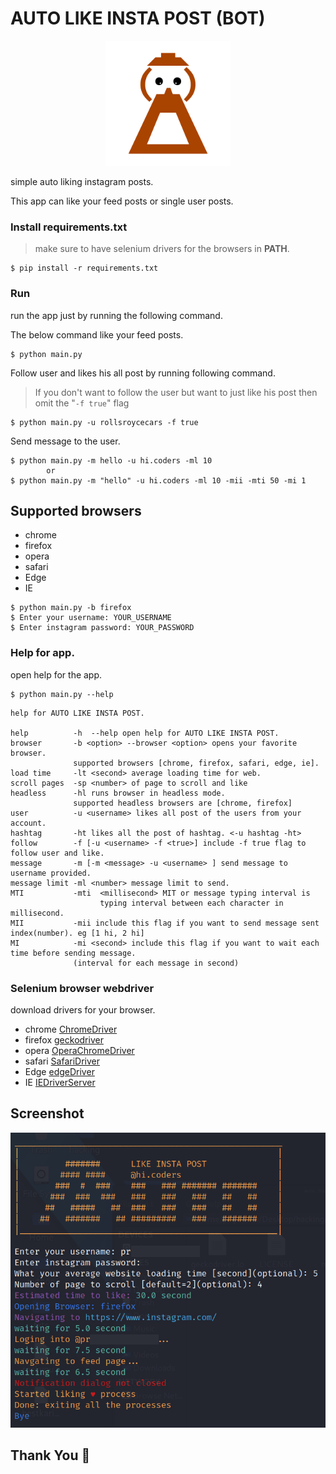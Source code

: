 # AUTO LIKE INSTA POST (BOT)

<p align="center">
        <img width="200" src="https://raw.githubusercontent.com/hicodersofficial/images/main/insta-bot.png" />
</p>

simple auto liking instagram posts.

This app can like your feed posts or single user posts.

### Install requirements.txt

> make sure to have selenium drivers for the browsers in **PATH**.

```
$ pip install -r requirements.txt
```

### Run

run the app just by running the following command.

The below command like your feed posts.

```
$ python main.py
```

Follow user and likes his all post by running following command.

> If you don't want to follow the user but want to just like his post then omit the "`-f true`" flag

```
$ python main.py -u rollsroycecars -f true
```

Send message to the user.

```
$ python main.py -m hello -u hi.coders -ml 10
        or
$ python main.py -m "hello" -u hi.coders -ml 10 -mii -mti 50 -mi 1
```

## Supported browsers

-   chrome
-   firefox
-   opera
-   safari
-   Edge
-   IE

```
$ python main.py -b firefox
$ Enter your username: YOUR_USERNAME
$ Enter instagram password: YOUR_PASSWORD
```

### Help for app.

open help for the app.

```
$ python main.py --help
```

```
help for AUTO LIKE INSTA POST.

help          -h  --help open help for AUTO LIKE INSTA POST.
browser       -b <option> --browser <option> opens your favorite browser.
              supported browsers [chrome, firefox, safari, edge, ie].
load time     -lt <second> average loading time for web.
scroll pages  -sp <number> of page to scroll and like
headless      -hl runs browser in headless mode.
              supported headless browsers are [chrome, firefox]
user          -u <username> likes all post of the users from your account.
hashtag       -ht likes all the post of hashtag. <-u hashtag -ht>
follow        -f [-u <username> -f <true>] include -f true flag to follow user and like.
message       -m [-m <message> -u <username> ] send message to username provided.
message limit -ml <number> message limit to send.
MTI           -mti  <millisecond> MIT or message typing interval is
                    typing interval between each character in millisecond.
MII           -mii include this flag if you want to send message sent index(number). eg [1 hi, 2 hi]
MI            -mi <second> include this flag if you want to wait each time before sending message.
              (interval for each message in second)
```

### Selenium browser webdriver

download drivers for your browser.

-   chrome [ChromeDriver](https://sites.google.com/a/chromium.org/chromedriver/home)
-   firefox [geckodriver](https://github.com/mozilla/geckodriver/releases)
-   opera [OperaChromeDriver](https://sites.google.com/a/chromium.org/chromedriver/home)
-   safari [SafariDriver](https://developer.apple.com/safari/download/)
-   Edge [edgeDriver](https://developer.microsoft.com/en-us/microsoft-edge/tools/webdriver/#downloads)
-   IE [IEDriverServer](http://selenium-release.storage.googleapis.com/index.html)

## Screenshot

![](./Screenshot.png)

## Thank You 🙏
